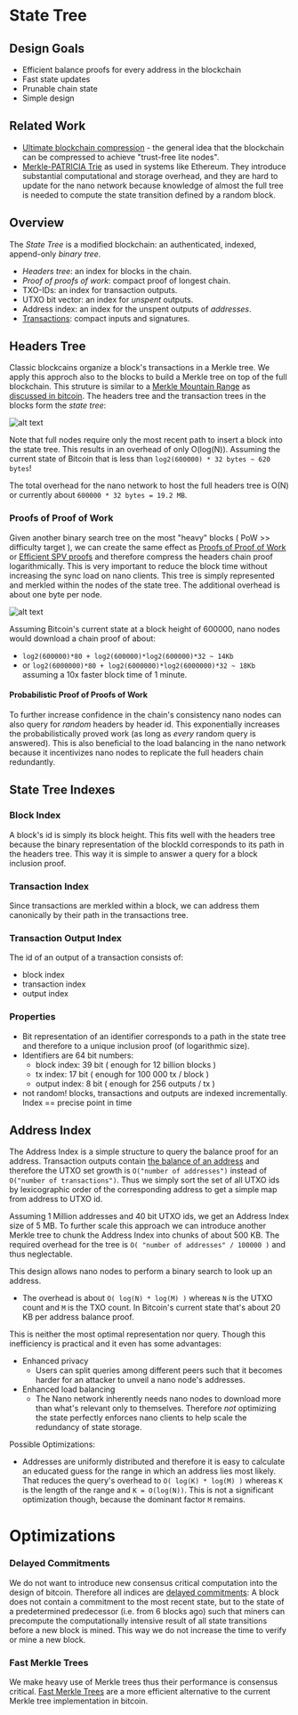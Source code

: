 # State Tree

## Design Goals
- Efficient balance proofs for every address in the blockchain
- Fast state updates
- Prunable chain state
- Simple design

## Related Work
- [Ultimate blockchain compression](https://bitcointalk.org/index.php?topic=88208.0) - the general idea that the blockchain can be compressed to achieve "trust-free lite nodes".
- [Merkle-PATRICIA Trie](https://github.com/ethereum/wiki/wiki/Patricia-Tree) as used in systems like Ethereum. They introduce substantial computational and storage overhead, and they are hard to update for the nano network because knowledge of almost the full tree is needed to compute the state transition defined by a random block.

## Overview
The _State Tree_ is a modified blockchain: an authenticated, indexed, append-only _binary tree_.

-  _Headers tree_: an index for blocks in the chain.
  - _Proof of proofs of work_: compact proof of longest chain.
- TXO-IDs: an index for transaction outputs.
- UTXO bit vector: an index for _unspent_ outputs.
- Address index: an index for the unspent outputs of _addresses_.
- [Transactions](transactions.md): compact inputs and signatures.


## Headers Tree

Classic blockcains organize a block's transactions in a Merkle tree. We apply this approch also to the blocks to build a Merkle tree on top of the full blockchain.
This struture is similar to  a [Merkle Mountain Range](https://github.com/opentimestamps/opentimestamps-server/blob/master/doc/merkle-mountain-range.md) as [discussed in bitcoin](https://lists.linuxfoundation.org/pipermail/bitcoin-dev/2016-June/012758.html).
The headers tree and the transaction trees in the blocks form the _state tree_:

![alt text](images/state-tree.png "State Tree")

Note that full nodes require only the most recent path to insert a block into the state tree. This results in an overhead of only O(log(N)). Assuming the current state of Bitcoin that is less than `log2(600000) * 32 bytes ~ 620 bytes`!

The total overhead for the nano network to host the full headers tree is O(N) or currently about `600000 * 32 bytes = 19.2 MB`.

### Proofs of Proof of Work
Given another binary search tree on the most "heavy" blocks ( PoW >> difficulty target ), we can create the same effect as [Proofs of Proof of Work](https://eprint.iacr.org/2017/963.pdf) or [Efficient SPV proofs](https://www.blockstream.com/sidechains.pdf) and therefore compress the headers chain proof logarithmically. This is very important to reduce the block time without increasing the sync load on nano clients.
This tree is simply represented and merkled within the nodes of the state tree. The additional overhead is about one byte per node.

![alt text](images/popow.png "State Tree")

Assuming Bitcoin's current state at a block height of 600000, nano nodes would download a chain proof of about:
- `log2(600000)*80 + log2(600000)*log2(600000)*32 ~ 14Kb`
- or `log2(6000000)*80 + log2(6000000)*log2(6000000)*32 ~ 18Kb` assuming a 10x faster block time of 1 minute.

#### Probabilistic Proof of Proofs of Work
To further increase confidence in the chain's consistency nano nodes can also query for _random_ headers by header id. This exponentially increases the probabilistically proved work (as long as _every_ random query is answered). This is also beneficial to the load balancing in the nano network because it incentivizes nano nodes to replicate the full headers chain redundantly.

## State Tree Indexes

### Block Index
A block's id is simply its block height. This fits well with the headers tree because the binary representation of the blockId corresponds to its path in the headers tree.
This way it is simple to answer a query for a block inclusion proof.

### Transaction Index
Since transactions are merkled within a block, we can address them canonically by their path in the transactions tree.

### Transaction Output Index
The id of an output of a transaction consists of:
- block index
- transaction index
- output index

### Properties
- Bit representation of an identifier corresponds to a path in the state tree and therefore to a unique inclusion proof (of logarithmic size).
- Identifiers are 64 bit numbers:
  - block index: 39 bit ( enough for 12 billion blocks )
  - tx index: 17 bit ( enough for 100 000 tx / block )
  - output index: 8 bit ( enough for 256 outputs / tx )
- not random! blocks, transactions and outputs are indexed incrementally. Index == precise point in time

## Address Index
The Address Index is a simple structure to query the  balance proof for an address. Transaction outputs contain [the balance of an address](transactions.md#address-balance) and therefore the UTXO set growth is `O("number of addresses")` instead of `O("number of transactions")`. Thus we simply sort the set of all UTXO ids by lexicographic order of the corresponding address to get a simple map from address to UTXO id.

Assuming 1 Million addresses and 40 bit UTXO ids, we get an Address Index size of 5 MB. To further scale this approach we can introduce another Merkle tree to chunk the Address Index into chunks of about 500 KB. The required overhead for the tree is `O( "number of addresses" / 100000 )` and thus neglectable.  

This design allows nano nodes to perform a binary search to look up an address.
  - The overhead is about `O( log(N) * log(M) )` whereas `N` is the UTXO count and `M` is the TXO count. In Bitcoin's current state that's about 20 KB per address balance proof.

This is neither the most optimal representation nor query. Though this inefficiency is practical and it even has some advantages:
- Enhanced privacy
  - Users can split queries among different peers such that it becomes harder for an attacker to unveil a nano node's addresses.
- Enhanced load balancing
  - The Nano network inherently needs nano nodes to download more than what's relevant only to themselves. Therefore _not_ optimizing the state perfectly enforces nano clients to help scale the redundancy of state storage.


Possible Optimizations:
- Addresses are uniformly distributed and therefore it is easy to calculate an educated guess for the range in which an address lies most likely. That reduces the query's overhead to `O( log(K) * log(M) )` whereas `K` is the length of the range and `K = O(log(N))`. This is not a significant optimization though, because the dominant factor `M` remains.


# Optimizations

### Delayed Commitments
We do not want to introduce new consensus critical computation into the design of bitcoin. Therefore all indices are [delayed commitments](https://petertodd.org/2016/delayed-txo-commitments): A block does not contain a commitment to the most recent state, but to the state of a predetermined predecessor (i.e. from 6 blocks ago) such that miners can precompute the computationally intensive result of all state transitions before a new block is mined. This way we do not increase the time to verify or mine a new block.

### Fast Merkle Trees
We make heavy use of Merkle trees thus their performance is consensus critical. [Fast Merkle Trees](https://gist.github.com/maaku/41b0054de0731321d23e9da90ba4ee0a) are a more efficient alternative to the current Merkle tree implementation in bitcoin.
